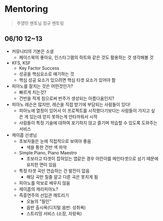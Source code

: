# Mentoring

> 주영민 멘토님 정규 멘토링

## 06/10 12~13

* 커뮤니티의 기본은 소셜
  * 페이스북의 좋아요, 인스타그램의 하트와 같은 것도 활용하는 것 생각해볼 것
* KFS, KSF
  * Key Factor Success
  * 성공을 핵심요소로 얘기하는 것
  * 핵심 성공 요소가 있으려면 핵심 타겟 요소가 있어야 함
* 피아노를 잘치는 것은 어떤것인가?
  * 빠르게 치는것?
  * 건반을 적게 침으로써 반주가 생성되는 아름다움인지?
* 피아노 레슨은 많지만, 레슨을 직접 받기에 부담되는 사람들이 있다!
  * 피아노에 열정이 있어서 이 프로젝트를 시작했다기보다는 사람들이 가지고 싶은 게 있는데 얻지 못하는게 안타까워서 시작
  * 사람들이 특정 기술에 대하여 포기하지 않고 즐기며 학습할 수 있도록 도와주는 서비스
* 제이콥 선생님
  * 초보자들은 눈에 직접적으로 보여야 좋음
    * 색을 통한 건반 색 파악
  * Simple Piano, Piano Maestro
    * 초보라고 타겟이 잡혀있는 앱같은 경우 어린이를 메인타겟으로 삼기 때문에 유치한 면이 있음
  * 특정 타겟 곡만 연습하는 건 발전이 없음
    * 해당 곡만 칠줄 알고 다른 곡은 못치게 됨
  * 피아노를 악보로 배우지 않음
  * 제이콥의 캐리피아노?
  * 즉흥연주의 선입관 깨트리기
    + 오늘의 "필인"
    + 음반 출시욕(디지털 음반: 성취욕)
    + 스트리밍 서비스 (소장, 자랑욕)